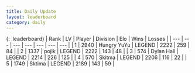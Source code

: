 ```yaml
---
title: Daily Update
layout: leaderboard
category: daily
---
```


{: .leaderboard}
| Rank | LV | Player | Division | Elo | Wins | Losses |
| --- | --- | --- | --- | --- | --- | --- |
| <span data-change="0">1</span> | 2940 | <span title="ID: 164871">Hungry YuYu</span> | LEGEND | <span data-change="-99">2222</span> | <span data-change="20">259</span> | <span data-change="11">84</span> |
| <span data-change="2">2</span> | 1337 | <span title="ID: 4783">pojlk</span> | LEGEND | <span data-change="31">2222</span> | <span data-change="5">143</span> | <span data-change="0">48</span> |
| <span data-change="-1">3</span> | 574 | <span title="ID: 174294">Dylan Hall</span> | LEGEND | <span data-change="5">2214</span> | <span data-change="2">226</span> | <span data-change="1">125</span> |
| <span data-change="-1">4</span> | 570 | <span title="ID: 402846">Skitma</span> | LEGEND | <span data-change="0">2206</span> | <span data-change="0">116</span> | <span data-change="0">22</span> |
| <span data-change="0">5</span> | 1749 | <span title="ID: 353063">Sktima</span> | LEGEND | <span data-change="0">2189</span> | <span data-change="10">143</span> | <span data-change="4">59</span> |